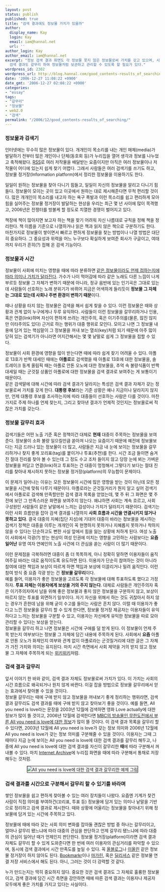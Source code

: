```yaml
---
layout: post
status: publish
published: true
title: "검색 결과에도 정보물 가치가 있을까"
author:
  display_name: Kay
  login: Kay
  email: iam@hannal.net
  url: ''
author_login: Kay
author_email: iam@hannal.net
excerpt: "정보 검색 결과 화면도 각 정보물 못지 않은 정보물로써 가치를 갖고 있으며, 시간에 따라 검색 결과 내용이 달라지는 특성을 감안하여
  검색 결과도 갈무리 하여 정보물처럼 보관하고 관리할 수 있도록 할 필요가 있다."
wordpress_id: 2302
wordpress_url: http://blog.hannal.com/good_contents-results_of_searching/
date: '2006-12-27 11:08:22 +0900'
date_gmt: '2006-12-27 02:08:22 +0900'
categories:
- "essay"
tags:
- "갈무리"
- "정보물"
- web2.0
- "검색"
permalink: "/2006/12/good_contents-results_of_searching/"
---
```

<h3>정보물과 검색기</h3>
<p>인터넷에는 무수히 많은 정보물이 있다. 개개인이 목소리를 내는 개인 매체(media)가 발달하기 전부터 많은 개인이나 단체(동호회 등)가 누리집을 열어 생각과 정보를 나누었고 축적해왔다. <a title="RSS에 대해 알아보기 (위키피디아)" href="http://ko.wikipedia.org/wiki/RSS">RSS</a>로 여러 저작물을 배달받는 요즘이지만 아직은 여러 정보물이나 저작물이 어디에 있는지 쉽게 찾기 어렵다. 그래서 사람들은 여러 검색기를 쓰기도 하고, 정보물 정거장(Information platform)에서 정리한 정보물을 이용하기도 한다.</p>
<p>일일이 원하는 정보물을 찾아 다니기 힘들고, 일일이 자신의 정보물을 알리고 다니기 힘들다. 정보물이 모이는 곳이 있고 이곳에서 원하는 대로 제시해준다면 무척 편리할 것이다. 많은 개개인이 목소리를 내고자 하는 욕구 폭발과 이런 목소리를 쉽고 편리하게 모아 힘을 실어주는 정보물 정거장이 발달하는 현상을 우리는 최근 몇 년 사이에 많이 목격했고, 2006년은 전쟁터를 방불케 할 정도로 치열한 경쟁이 벌어지고 있다.</p>
<p>책장에 책이 많아지면 보고자 하는 책을 찾기 어려워 자신 나름대로 규칙을 정해 책을 정리한다. 책 이름을 기준으로 나열하거나 읽은 책과 읽지 않은 책으로 구분하기도 한다. 마찬가지로 정보물이 쌓이면서 빠르고 편하게 정보물을 찾는 방법이나 나열 방법은 대단히 중요하다. 그 중요성과 위력을 어느 누구보다 확실하게 보여준 회사가 구글이고, 여태까지 우리가 흔히(?) 접해 온 검색 기능이다.</p>
<h3>정보물과 시간</h3>
<p>정보물이 사회에 미치는 영향을 때에 따라 분류하면 <a title="사회 대세와 반짝 대세" href="http://blog.hannal.com/longtail_and_time/">같은 정보물이라도 언제 접하는지에 따라 의미나 가치가 달라진다</a>. 가수가 나이 먹어감에 따라 같은 노래도 다른 느낌이 나게 부르듯 정보물 그 자체가 변하기 때문에 아니라, 정규 음반에 있는 인기곡은 그대로 있는데 사람들이 선호하는 노래 분위기가 바뀌어 지금은 어색하게 들리듯이 <strong>정보물 그 자체는 그대로 있는데 사회나 주변 환경이 변하기 때문</strong>이다.</p>
<p>때나 상황을 타지 않는 정보물은 검색을 해서 쉽게 찾을 수 있다. 이런 정보물은 때와 상황과 관계 없이 누구에게나 두루 유익하다. 사람들이 이런 정보물을 갈무리하거나 인용, 혹은 연결(link)하며 자신이 편하게 쓰려는 개인주의, 혹은 이기주의를(물론, 많진 않지만 이타주의도 있다) 근거로 하는 행위가 대중 행위로 모인다. 모이고 나면 그 정보물 내용에 담겨 있는 핵심말이 그 정보물을 꺼내 보는 열쇠(key)처럼 되기 때문에 아주 많이 닫혀 있는 검색기가 아니라면 어지간해서는 몇 몇 낱말로 쉽게 그 정보물을 접할 수 있다.</p>
<p>정보물이 사회 환경에 영향을 많이 받는다면 때에 따라 쉽게 찾기 어려울 수 있다. 아폴로 13호가 반짝 대세인 때에는 <strong>아폴로</strong>로 검색했을 때 아폴로 13호에 대한 정보물을, 솔트레이크 동계 올림픽 때는 아폴로 안톤 오노에 대한 정보물을, 추억 속 불량식품이 반짝 대세일 때는 군것질 상품인 아폴로에 대한 정보물을 검색 결과로 보여주는 게 보통이기 때문이다.<br />
같은 검색말에 대해 시간에 따라 검색 결과가 달라지는 특성은 검색 결과 자체가 갖는 정보물로써 가치를 갖게 한다. <strong>대통령 후보</strong>라는 기준 상황은 예나 지금이나 달라지지 않지만, 언제 대통령 후보를 조사하는지에 따라 대중들이 선호하는 사람은 다를 것이다. 마찬가지로 주제 하나를 언제 찾는지, 그리고 찾아낸 결과가 언제적 것인지는 정보물로써 적잖은 가치를 갖는다.</p>
<h3>정보물 갈무리 효과</h3>
<p>검색기들은 어떤 노출 기준 혹은 정책이건 대체로 <span style="font-weight: bold">현재</span> 대중이 주목하는 정보물을 보여준다. 정보물이 소화 불량 일으킬만큼 쏟아져 나오는 요즘이기 때문에 예전에 정보물보다는 지금 드러나 있는 정보물이 더 많고, 사람들은 지금 내 눈에 보이는 정보물을 갈무리하거나 찾지 좋게 꼬리표(tag)를 붙이거나 투표(추천)를 한다. 시간 조금 들이면 숨겨진 절대 진리를 찾아 볼 수 있는데 그 정도 수고 조차 들이지 않고 당장 눈에 뵈는 가벼운 정보물을 퍼담고 연결(link)하고 투표하는 건 대중이 멍청해서 그렇다기 보다는 절대 진리를 찾아내 제시하지 못하는 정보물 정거장(platform)의 무능함이 문제이다.</p>
<p>이 문제가 일어나는 이유는  모든 정보물이 시간에 많은 영향을 받는 것이 아닌데 모든 정보물을 시간에 맞춰 다루기 때문이다. 아폴로라는 군것질거리가 뭔지 알고 싶어 검색기에서 아폴로로 검색해 만족할만한 검색 결과 목록을 얻었는데, 몇 주 뒤 그 화면은 몇 주 전에 보던 그 만족스러운 화면을 보여주지 않는다. 왜냐하면 사회는 계속 흐르고, 사회 구성원인 사람들이 같은 낱말에서 느끼는 감성이나 가치가 달라지기 때문이다. 검색기는 이런 사회 흐름만을 잡아 검색 결과를 나열하지 <span style="font-weight: bold">사회 흐름과 시간을 연결시키지 않거나 못하고 있다</span>. 결국 대중의 지혜(집단 지성)에 기대어 대중이 바라는 정보물을 제시하는 검색기 정책은 대중을 이루는 개개인이 꼭 현명하지 못하거나 지혜롭지 못하거나 착하지 않을 수 있다는 단순하고도 뻔한 사실 앞에서 힘을 잃는 상황에 처하게 된다. 여성 노출이 사회에서 각광(?) 받는 현상이 여성 인권에 미치는 영향을 고민하는 사람보다는 <strong>요즘 일어난</strong> 유명 여자 연예인의 노출 사건에 더 관심을 쏟는 사람이 더 많기 때문이다.</p>
<p>이런 문제점을 극복하려면 대중이 좀 더 똑똑하게, 아니 정확히 말하면 이용자들이 움직여주길 바라는 대로 움직이도록 유도하면 된다. 이용자가 단순히 참여하는 것이 아니라 참여에 대한 책임과 보상이 따르게 하면 책임과 보상에 이끌리거나 밀려 움직인다. 이런 참여 방식 중 요즘 각광 받는 건 <strong>정보물 갈무리</strong>이다.<br />
예를 들어, 이용자가 좋은 정보물을 고르도록 각 정보물에 대해 투표하도록 했다고 가정하자. <strong>투표 자체는 이용자에게 보상을 거의 주지 않는다</strong>. 대체로 사람들은 개인주의자 혹은 이기주의자여서 남을 위해 좋은 정보물과 좋지 않은 정보물을 구분하지 않고, 보상이 따르지 않는 투표를 외면하기 일쑤이다. 자기 자신을 위해서 하는 것도 귀찮아서 하지 않는 경우가 흔한데 남을 위해 굳이 수고를 들이는 사람은 흔치 않다. 이럴 때 이용자가 좋다고 느낀 정보물을 갈무리 할 수 있게 한다면, 정보물 정거장 제공자는 이용자들이 유익하다고 느끼는 정보물을 구분할 수 있고, 이용자는 자신에게 유익한 정보물을 따로 모아 관리할 수 있다는 보상을 얻는다.<br />
정보물을 갈무리 하고 나면 정보물은 시간에 구애를 덜 받게 된다. 이 정보물이 언제 주목 받는지 여부보다는 정보물 그 자체에 담긴 내용에 주목하게 된다. 사회에서 <strong>요즘</strong> 아폴로 안톤 오노가 화제인지 여부와 관계 없이 아폴로라는 군것질거리에 대한 글은 그 자체가 가진 가치와 의미는 유지된다. 마치 시간 측면에서 사회 제약을 거의 받지 않고 정보물 그 자체에 주목하게 되는 <a title="위키위키에 대하여" href="http://ko.wikipedia.org/wiki/%EC%9C%84%ED%82%A4%EC%9C%84%ED%82%A4">위키위키</a>처럼.</p>
<h3>검색 결과 갈무리</h3>
<p>앞서 이야기 한 바와 같이, 검색 결과 자체도 정보물로써 가치가 있다. 이 가치는 사회의 시간 흐름으로 왜곡되거나 원치 않게 바뀐다. 이걸 잡을 방법으로 정보물 갈무리에서 얻는 효과에서 찾아볼 수 있을 것이다.<br />
정보물 갈무리는 때에 구애 받지 않고 정보물을 꺼내보기 좋게 정리하는 행위라면, 검색 결과 갈무리도 검색 결과를 때에 구애 받지 않고 찾아보기 좋을 것이다. 예를 들면, All you need is love라는 문장을 2003년 12월에 검색하면 영화 Love actually에 대한 정보가 많이 뜰 것이고, 2006년 12월에 검색한다면 <a title="무한도전이 부른 All you need is love" href="http://www.google.com/search?q=all+you+love+is+love+%EB%AC%B4%ED%95%9C%EB%8F%84%EC%A0%84&ie=utf-8&oe=utf-8">MBC의 방송물인 무한도전에서 부른 All you need is love에 대한 정보</a>가 많이 뜰 것이다. 이 검색 결과 목록을 갈무리 할 수 있다면, 2003년 12월에 All you need is love가 갖는 정보 의미와 2006년 12월에 All you need is love가 갖는 정보 의미를 구분해줄 수 있을 것이다. 이용자는 그때 그때마다 지금 눈에 보이는 All you need is love에 대한 검색 결과를 갈무리 해두고, 나중에 All you need is love에 대한 검색 결과를 자신이 갈무리한 <span style="font-weight: bold">때</span>에 따라 구분해서 꺼내볼 수 있다. 마치 <a title="Internet Archive" href="http://www.archive.org/">Internet Archive</a>에 누리집 화면을 때에 따라 구분해서 통채로 저장해두는 것처럼.</p>
<div style="text-align: center"><img style="border: 1px solid #000000" alt="All you need is love에 대한 검색 결과 갈무리한 예제 그림" id="image39" src="http://blog.hannal.com/assets/uploads/2006/12/capture_results_of_searching.png" /></div>
<h3>검색 결과를 시간으로 구분해서 갈무리 할 수 있기를 바라며</h3>
<p>쌓인 정보물을 쉽고 편하게 찾아볼 수 있는 여러 장치들이 나왔다. 요즘엔 기계가 찾건 사람이 직접 의미를 부여하건(꼬리표, 투표 등) 정보물에 담겨 있는 의미나 낱말을 기반으로 정리하고 검색 결과로 제시한다. 때와 상황에 어울리는 정보물을 찾아내기 위해 정보물에 담겨 있는 시간에 주목하고 있다.</p>
<p>정보물에 때에 따라 갖는 사회 의미 변화를 잡아둘 괜찮은 방법 중 하나는 갈무리이고, 얼마나 갈무리 됐느냐에 따라 대중의 관심을 판단하고 언제 갈무리 됐느냐에 따라 대중의 관심이 일어난 때가 언제인지 판단한다. 정보물 정거장(platform)이라면 검색 결과 자체도 갈무리 할 수 있게 도와준다면 한 번에 여러 이용자의 관심거리를 파악할 수 있으며, 동시에 검색 결과에서 시간 만족도를 높일 수 있다. 꼭 <a title="올블로그" href="http://www.allblog.net">올블로그</a>나 <a title="이올린" href="http://www.eolin.com">이올린</a> 같은 정보물 정거장이 하지 않아도 된다. <a title="Bookmarkr" href="http://www.bookmarkr.net/">Bookmarkr</a>이나 <a title="마가린" href="http://mar.gar.in/">마가린</a>, 혹은 <a title="딜리셔스" href="http://del.icio.us">딜리셔스</a> 같은 정보물 연결 저장 서비스에서 해도 된다. 아니, 그러는 것이 더 강력할 것 같다.</p>
<p>누가 만드는지는 딱히 중요하지 않다. 중요한 것은 검색 결과도 그 자체로 훌륭한 정보물이고, 검색 결과에 담긴 시간 측면을 감안하면 때에 따른 검색 결과는 이용자나 제공자 모두에게 좋은 가치를 가지고 있다는 사실이다.</p>
